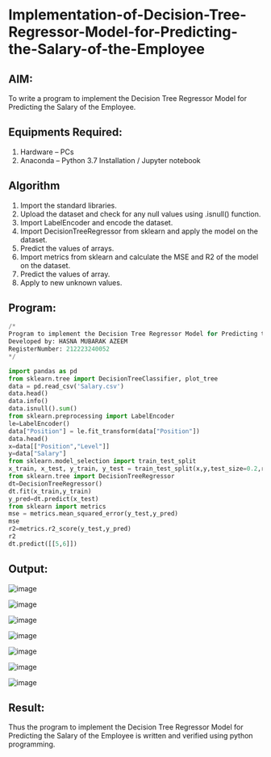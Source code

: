 # Implementation-of-Decision-Tree-Regressor-Model-for-Predicting-the-Salary-of-the-Employee

## AIM:
To write a program to implement the Decision Tree Regressor Model for Predicting the Salary of the Employee.

## Equipments Required:
1. Hardware – PCs
2. Anaconda – Python 3.7 Installation / Jupyter notebook

## Algorithm
1. Import the standard libraries.
2. Upload the dataset and check for any null values using .isnull() function.
3. Import LabelEncoder and encode the dataset.
4. Import DecisionTreeRegressor from sklearn and apply the model on the dataset.
5. Predict the values of arrays.
6. Import metrics from sklearn and calculate the MSE and R2 of the model on the dataset.
7. Predict the values of array.
8. Apply to new unknown values.

## Program:
```Python
/*
Program to implement the Decision Tree Regressor Model for Predicting the Salary of the Employee.
Developed by: HASNA MUBARAK AZEEM
RegisterNumber: 212223240052
*/

import pandas as pd
from sklearn.tree import DecisionTreeClassifier, plot_tree
data = pd.read_csv('Salary.csv')
data.head()
data.info()
data.isnull().sum()
from sklearn.preprocessing import LabelEncoder
le=LabelEncoder()
data["Position"] = le.fit_transform(data["Position"])
data.head()
x=data[["Position","Level"]]
y=data["Salary"]
from sklearn.model_selection import train_test_split
x_train, x_test, y_train, y_test = train_test_split(x,y,test_size=0.2,random_state=100)
from sklearn.tree import DecisionTreeRegressor
dt=DecisionTreeRegressor()
dt.fit(x_train,y_train)
y_pred=dt.predict(x_test)
from sklearn import metrics
mse = metrics.mean_squared_error(y_test,y_pred)
mse
r2=metrics.r2_score(y_test,y_pred)
r2
dt.predict([[5,6]])
```

## Output:
![image](https://github.com/user-attachments/assets/5d43147a-0ef1-4f78-980a-04445613c668)

![image](https://github.com/user-attachments/assets/35630bb8-1523-46b0-8497-e1809aaaca8b)

![image](https://github.com/user-attachments/assets/6381af5a-33ba-48f2-b730-2b001d1ff726)

![image](https://github.com/user-attachments/assets/0d28cdbf-4aed-4d6e-a4c4-7787cd2b0b98)

![image](https://github.com/user-attachments/assets/326a2ce5-de47-48ec-8ef4-455613b98686)

![image](https://github.com/user-attachments/assets/3f97c3ca-d44c-4717-b1d2-f66afc1c5c37)

![image](https://github.com/user-attachments/assets/f7c8fb8f-f83a-4354-9776-f14ad5e299f7)


## Result:
Thus the program to implement the Decision Tree Regressor Model for Predicting the Salary of the Employee is written and verified using python programming.
